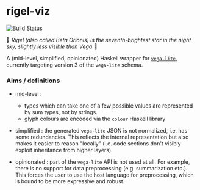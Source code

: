 # rigel-viz

[![Build Status](https://travis-ci.org/ocramz/rigel-viz.png)](https://travis-ci.org/ocramz/rigel-viz)

:star2: *Rigel (also called Beta Orionis) is the seventh-brightest star in the night sky, slightly less visible than Vega* :star2:

A (mid-level, simplified, opinionated) Haskell wrapper for [`vega-lite`](https://vega.github.io/vega-lite/), currently targeting version 3 of the `vega-lite` schema.

### Aims / definitions

* mid-level :
  * types which can take one of a few possible values are represented by sum types, not by strings.
  * glyph colours are encoded via the `colour` Haskell library

* simplified : the generated `vega-lite` JSON is not normalized, i.e. has some redundancies. This reflects the internal representation but also makes it easier to reason "locally" (i.e. code sections don't visibly exploit inheritance from higher layers).

* opinionated : part of the `vega-lite` API is not used at all. For example, there is no support for data preprocessing (e.g. summarization etc.). This forces the user to use the host language for preprocessing, which is bound to be more expressive and robust.

